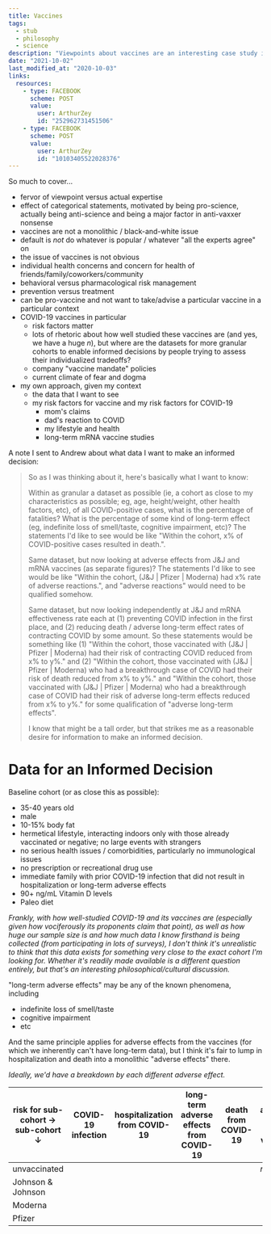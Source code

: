 ```yaml
---
title: Vaccines
tags:
  - stub
  - philosophy
  - science
description: "Viewpoints about vaccines are an interesting case study in epistemology."
date: "2021-10-02"
last_modified_at: "2020-10-03"
links:
  resources:
    - type: FACEBOOK
      scheme: POST
      value:
        user: ArthurZey
        id: "252962731451506"
    - type: FACEBOOK
      scheme: POST
      value:
        user: ArthurZey
        id: "10103405522028376"
---
```


So much to cover...

* fervor of viewpoint versus actual expertise
* effect of categorical statements, motivated by being pro-science, actually being anti-science and being a major factor in anti-vaxxer nonsense
* vaccines are not a monolithic / black-and-white issue
* default is _not_ do whatever is popular / whatever "all the experts agree" on
* the issue of vaccines is not obvious
* individual health concerns and concern for health of friends/family/coworkers/community
* behavioral versus pharmacological risk management
* prevention versus treatment
* can be pro-vaccine and not want to take/advise a particular vaccine in a particular context
* COVID-19 vaccines in particular
  * risk factors matter
  * lots of rhetoric about how well studied these vaccines are (and yes, we have a huge _n_), but where are the datasets for more granular cohorts to enable informed decisions by people trying to assess their individualized tradeoffs?
  * company "vaccine mandate" policies
  * current climate of fear and dogma
* my own approach, given my context
  * the data that I want to see
  * my risk factors for vaccine and my risk factors for COVID-19
    * mom's claims
    * dad's reaction to COVID
    * my lifestyle and health
    * long-term mRNA vaccine studies

A note I sent to Andrew about what data I want to make an informed decision:

> So as I was thinking about it, here's basically what I want to know:
>
> Within as granular a dataset as possible (ie, a cohort as close to my characteristics as possible; eg, age, height/weight, other health factors, etc), of all COVID-positive cases, what is the percentage of fatalities? What is the percentage of some kind of long-term effect (eg, indefinite loss of smell/taste, cognitive impairment, etc)? The statements I'd like to see would be like "Within the cohort, x% of COVID-positive cases resulted in death.".
>
> Same dataset, but now looking at adverse effects from J&J and mRNA vaccines (as separate figures)? The statements I'd like to see would be like "Within the cohort, (J&J \| Pfizer \| Moderna) had x% rate of adverse reactions.", and "adverse reactions" would need to be qualified somehow.
>
> Same dataset, but now looking independently at J&J and mRNA effectiveness rate each at (1) preventing COVID infection in the first place, and (2) reducing death / adverse long-term effect rates of contracting COVID by some amount. So these statements would be something like (1) "Within the cohort, those vaccinated with (J&J \| Pfizer \| Moderna) had their risk of contracting COVID reduced from x% to y%." and (2) "Within the cohort, those vaccinated with (J&J \| Pfizer \| Moderna) who had a breakthrough case of COVID had their risk of death reduced from x% to y%." and "Within the cohort, those vaccinated with (J&J \| Pfizer \| Moderna) who had a breakthrough case of COVID had their risk of adverse long-term effects reduced from x% to y%." for some qualification of "adverse long-term effects".
>
> I know that might be a tall order, but that strikes me as a reasonable desire for information to make an informed decision.

# Data for an Informed Decision

Baseline cohort (or as close this as possible):
* 35-40 years old
* male
* 10-15% body fat
* hermetical lifestyle, interacting indoors only with those already vaccinated or negative; no large events with strangers
* no serious health issues / comorbidities, particularly no immunological issues
* no prescription or recreational drug use
* immediate family with prior COVID-19 infection that did not result in hospitalization or long-term adverse effects
* 90+ ng/mL Vitamin D levels
* Paleo diet

_Frankly, with how well-studied COVID-19 and its vaccines are (especially given how vociferously its proponents claim that point), as well as how huge our sample size is and how much data I know firsthand is being collected (from participating in lots of surveys), I don't think it's unrealistic to think that this data exists for something very close to the exact cohort I'm looking for. Whether it's readily made available is a different question entirely, but that's an interesting philosophical/cultural discussion._

"long-term adverse effects" may be any of the known phenomena, including
* indefinite loss of smell/taste
* cognitive impairment
* etc

And the same principle applies for adverse effects from the vaccines (for which we inherently can't have long-term data), but I think it's fair to lump in hospitalization and death into a monolithic "adverse effects" there.

_Ideally, we'd have a breakdown by each different adverse effect._

|risk for sub-cohort &rarr;<br />sub-cohort &darr;|COVID-19 infection<br />|hospitalization<br />from COVID-19|long-term adverse effects<br />from COVID-19|death<br />from COVID-19|adverse effects<br />from vaccine|
|-|-|-|-|-|-|
|unvaccinated| | | | |_n/a_|
|Johnson & Johnson| | | | | |
|Moderna| | | | | |
|Pfizer| | | | | |
